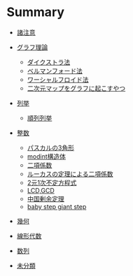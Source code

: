 # Summary

- [諸注意](./info.md)

- [グラフ理論](./graph-dijkstra.md)
  - [ダイクストラ法](./graph-dijkstra.md)
  - [ベルマンフォード法](./graph-bellman.md)
  - [ワーシャルフロイド法](./graph-floyd.md)
  - [二次元マップをグラフに起こすやつ](./graph-grid.md)

- [列挙]()
  - [順列列挙](./enum-per.md)

- [整数]()
  - [パスカルの3角形](./n-pascal.md)
  - [modint構造体](./n-mint.md)
  - [二項係数](./n-com.md)
  - [ルーカスの定理による二項係数](./n-lucas.md)
  - [2元1次不定方程式](./n-bezout.md)
  - [LCD,GCD](./n-gcd.md)
  - [中国剰余定理](./n-crt.md)
  - [baby step giant step](./n-bsgs.md)
- [幾何]()
- [線形代数]()
- [数列]()


- [未分類]()


